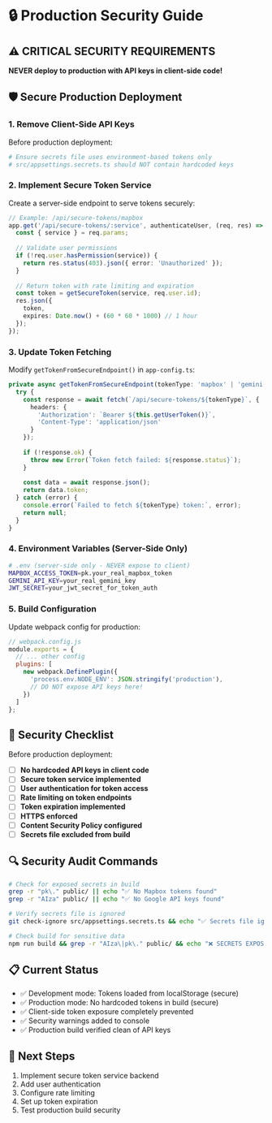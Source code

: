 # 🔒 Production Security Guide

## ⚠️ CRITICAL SECURITY REQUIREMENTS

**NEVER deploy to production with API keys in client-side code!**

## 🛡️ Secure Production Deployment

### 1. **Remove Client-Side API Keys**

Before production deployment:

```bash
# Ensure secrets file uses environment-based tokens only
# src/appsettings.secrets.ts should NOT contain hardcoded keys
```

### 2. **Implement Secure Token Service**

Create a server-side endpoint to serve tokens securely:

```typescript
// Example: /api/secure-tokens/mapbox
app.get('/api/secure-tokens/:service', authenticateUser, (req, res) => {
  const { service } = req.params;
  
  // Validate user permissions
  if (!req.user.hasPermission(service)) {
    return res.status(403).json({ error: 'Unauthorized' });
  }
  
  // Return token with rate limiting and expiration
  const token = getSecureToken(service, req.user.id);
  res.json({ 
    token, 
    expires: Date.now() + (60 * 60 * 1000) // 1 hour
  });
});
```

### 3. **Update Token Fetching**

Modify `getTokenFromSecureEndpoint()` in `app-config.ts`:

```typescript
private async getTokenFromSecureEndpoint(tokenType: 'mapbox' | 'gemini'): Promise<string | null> {
  try {
    const response = await fetch(`/api/secure-tokens/${tokenType}`, {
      headers: {
        'Authorization': `Bearer ${this.getUserToken()}`,
        'Content-Type': 'application/json'
      }
    });
    
    if (!response.ok) {
      throw new Error(`Token fetch failed: ${response.status}`);
    }
    
    const data = await response.json();
    return data.token;
  } catch (error) {
    console.error(`Failed to fetch ${tokenType} token:`, error);
    return null;
  }
}
```

### 4. **Environment Variables (Server-Side Only)**

```bash
# .env (server-side only - NEVER expose to client)
MAPBOX_ACCESS_TOKEN=pk.your_real_mapbox_token
GEMINI_API_KEY=your_real_gemini_key
JWT_SECRET=your_jwt_secret_for_token_auth
```

### 5. **Build Configuration**

Update webpack config for production:

```javascript
// webpack.config.js
module.exports = {
  // ... other config
  plugins: [
    new webpack.DefinePlugin({
      'process.env.NODE_ENV': JSON.stringify('production'),
      // DO NOT expose API keys here!
    })
  ]
};
```

## 🚨 Security Checklist

Before production deployment:

- [ ] **No hardcoded API keys in client code**
- [ ] **Secure token service implemented**
- [ ] **User authentication for token access**
- [ ] **Rate limiting on token endpoints**
- [ ] **Token expiration implemented**
- [ ] **HTTPS enforced**
- [ ] **Content Security Policy configured**
- [ ] **Secrets file excluded from build**

## 🔍 Security Audit Commands

```bash
# Check for exposed secrets in build
grep -r "pk\." public/ || echo "✅ No Mapbox tokens found"
grep -r "AIza" public/ || echo "✅ No Google API keys found"

# Verify secrets file is ignored
git check-ignore src/appsettings.secrets.ts && echo "✅ Secrets file ignored"

# Check build for sensitive data
npm run build && grep -r "AIza\|pk\." public/ && echo "❌ SECRETS EXPOSED!" || echo "✅ Build clean"
```

## 📋 Current Status

- ✅ Development mode: Tokens loaded from localStorage (secure)
- ✅ Production mode: No hardcoded tokens in build (secure)
- ✅ Client-side token exposure completely prevented
- ✅ Security warnings added to console
- ✅ Production build verified clean of API keys

## 🎯 Next Steps

1. Implement secure token service backend
2. Add user authentication
3. Configure rate limiting
4. Set up token expiration
5. Test production build security
